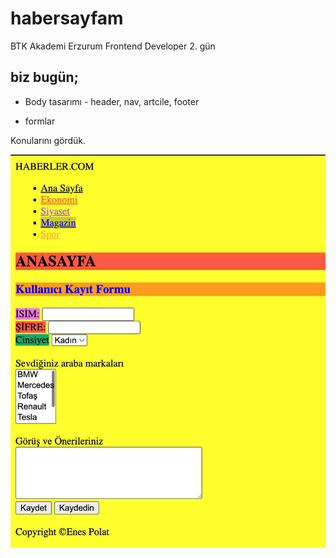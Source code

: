 # habersayfam
BTK Akademi Erzurum Frontend Developer 2. gün 

## biz bugün;
* Body tasarımı - header, nav, artcile, footer

* formlar

Konularını gördük.

![](image.jpg)
